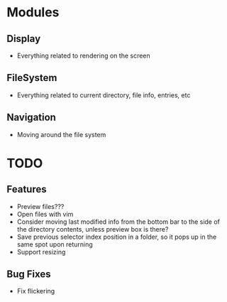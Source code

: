 # Modules
## Display
- Everything related to rendering on the screen

## FileSystem
- Everything related to current directory, file info, entries, etc

## Navigation
- Moving around the file system


# TODO
## Features
- Preview files???
- Open files with vim
- Consider moving last modified info from the bottom bar to the side of the directory contents, unless preview box is there?
- Save previous selector index position in a folder, so it pops up in the same spot upon returning
- Support resizing

## Bug Fixes
- Fix flickering
